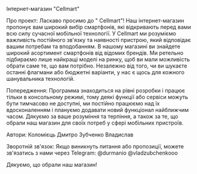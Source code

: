 Інтернет-магазин "Cellmart"

Про проект: Ласкаво просимо до " Cellmart"! Наш інтернет-магазин пропонує вам широкий вибір смартфонів, які відкривають перед вами всю силу сучасної мобільної технології. У Cellmart ми розуміємо важливість постійного зв'язку та наявності пристрою, який відповідає вашим потребам та вподобанням. В нашому магазині ви знайдете широкий асортимент смартфонів від відомих брендів. Ми ретельно підбираємо лише найкращі моделі на ринку, щоб ви мали можливість обрати саме те, що вам потрібно. Незалежно від того, чи ви шукаєте останні флагмани або бюджетні варіанти, у нас є щось для кожного шанувальника технологій.

Попередження: Программа знаходиться на рівні розробки і працює тільки в консольному режимі, тому деякі функції або сервіси можуть бути тимчасово не доступні, ми постійно працюємо над їх вдосконаленням і плануємо додавати новий функціонал найближчим часом. Дякуємо за ваше розуміння та терпіння, а також за те, що обрали наш магазин для своїх потреб у сфері мобільних пристроїв.

Автори: Коломієць Дмитро Зубченко Владислав

Зворотній зв'язок: Якщо виникнуть питання або пропозиції, можете зв'язатись з нами через Telegram: @durmanio @vladzubchenkooo

Дякуємо, що обрали наш магазин!
